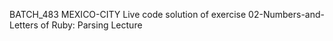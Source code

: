 BATCH_483 MEXICO-CITY
Live code solution of exercise 02-Numbers-and-Letters of Ruby: Parsing Lecture